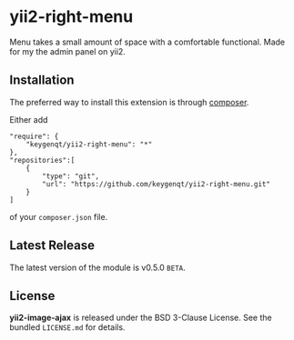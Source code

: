 yii2-right-menu
===================

Menu takes a small amount of space with a comfortable functional. Made for my the admin panel on yii2.

## Installation

The preferred way to install this extension is through [composer](http://getcomposer.org/download/).

Either add

```
"require": {
    "keygenqt/yii2-right-menu": "*"
},
"repositories":[
    {
        "type": "git",
        "url": "https://github.com/keygenqt/yii2-right-menu.git"
    }
]
```

of your `composer.json` file.

## Latest Release

The latest version of the module is v0.5.0 `BETA`.

## License

**yii2-image-ajax** is released under the BSD 3-Clause License. See the bundled `LICENSE.md` for details.


